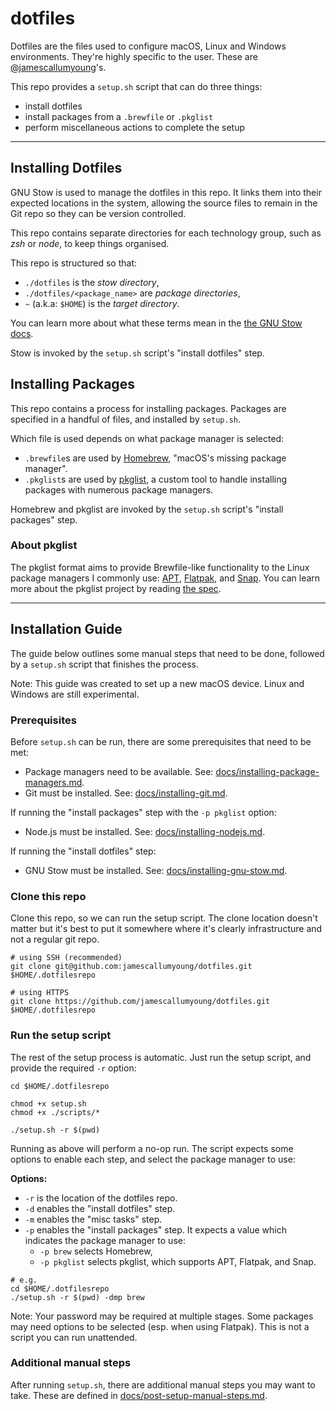 # dotfiles

Dotfiles are the files used to configure macOS, Linux and Windows environments.
They're highly specific to the user. These are [@jamescallumyoung](https://github.com/jamescallumyoung)'s.

This repo provides a `setup.sh` script that can do three things:

- install dotfiles
- install packages from a `.brewfile` or `.pkglist`
- perform miscellaneous actions to complete the setup

---

## Installing Dotfiles

GNU Stow is used to manage the dotfiles in this repo.
It links them into their expected locations in the system, allowing the source files to remain in the Git repo so they can be version controlled.

This repo contains separate directories for each technology group, such as _zsh_ or _node_, to keep things organised.

This repo is structured so that:

- `./dotfiles` is the _stow directory_,
- `./dotfiles/<package_name>` are _package directories_,
- `~` (a.k.a: `$HOME`) is the _target directory_.

You can learn more about what these terms mean in the [the GNU Stow docs](https://www.gnu.org/software/stow/manual/stow.html#Terminology).

Stow is invoked by the `setup.sh` script's "install dotfiles" step.


## Installing Packages

This repo contains a process for installing packages.
Packages are specified in a handful of files, and installed by `setup.sh`.

Which file is used depends on what package manager is selected:

- `.brewfile`s are used by [Homebrew](https://brew.sh/), "macOS's missing package manager".
- `.pkglist`s are used by [pkglist](https://github.com/jamescallumyoung/pkglist-cli-ts), a custom tool to handle installing packages with numerous package managers.

Homebrew and pkglist are invoked by the `setup.sh` script's "install packages" step.

### About pkglist

The pkglist format aims to provide Brewfile-like functionality to the Linux package managers I commonly use:
[APT](https://wiki.debian.org/Apt), [Flatpak](https://flatpak.org/), and [Snap](https://snapcraft.io/about).
You can learn more about the pkglist project by reading [the spec](https://github.com/jamescallumyoung/pkglist-spec).

---

## Installation Guide

The guide below outlines some manual steps that need to be done, followed by a `setup.sh` script that finishes the process.

Note: This guide was created to set up a new macOS device. Linux and Windows are still experimental.

### Prerequisites

Before `setup.sh` can be run, there are some prerequisites that need to be met:

- Package managers need to be available. See: [docs/installing-package-managers.md](./docs/installing-package-managers.md).
- Git must be installed. See: [docs/installing-git.md](./docs/installing-git.md).

If running the "install packages" step with the `-p pkglist` option:

- Node.js must be installed. See: [docs/installing-nodejs.md](./docs/installing-nodejs.md).

If running the "install dotfiles" step:

- GNU Stow must be installed. See: [docs/installing-gnu-stow.md](./docs/installing-gnu-stow.md).

### Clone this repo

Clone this repo, so we can run the setup script.
The clone location doesn't matter but it's best to put it somewhere where it's clearly infrastructure and not a regular git repo.

```shell
# using SSH (recommended)
git clone git@github.com:jamescallumyoung/dotfiles.git $HOME/.dotfilesrepo

# using HTTPS
git clone https://github.com/jamescallumyoung/dotfiles.git $HOME/.dotfilesrepo
```

### Run the setup script

The rest of the setup process is automatic.
Just run the setup script, and provide the required `-r` option:

```shell
cd $HOME/.dotfilesrepo

chmod +x setup.sh
chmod +x ./scripts/*

./setup.sh -r $(pwd)
````

Running as above will perform a no-op run.
The script expects some options to enable each step, and select the package manager to use:

**Options:**

- `-r` is the location of the dotfiles repo.
- `-d` enables the "install dotfiles" step.
- `-m` enables the "misc tasks" step.
- `-p` enables the "install packages" step. It expects a value which indicates the package manager to use:
  - `-p brew` selects Homebrew,
  - `-p pkglist` selects pkglist, which supports APT, Flatpak, and Snap.

```shell
# e.g.
cd $HOME/.dotfilesrepo
./setup.sh -r $(pwd) -dmp brew
```

Note: Your password may be required at multiple stages. Some packages may need options to be selected (esp. when using Flatpak). This is not a script you can run unattended.

### Additional manual steps

After running `setup.sh`, there are additional manual steps you may want to take.
These are defined in [docs/post-setup-manual-steps.md](./docs/post-setup-manual-steps.md).

